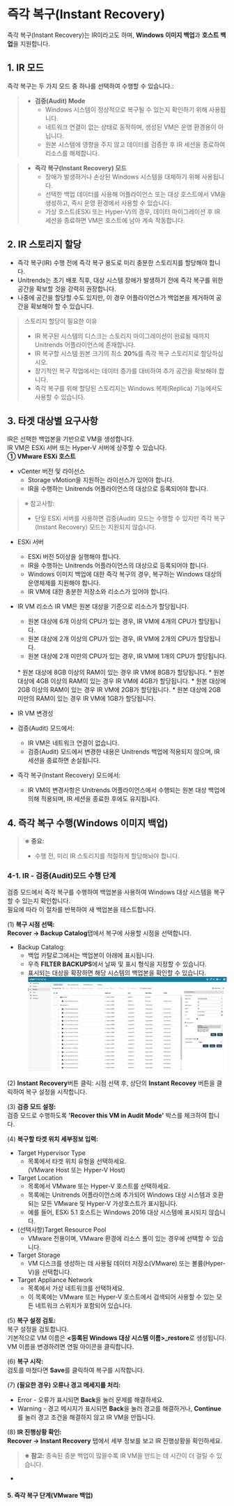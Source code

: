 # 즉각 복구(Instant Recovery)


즉각 복구(Instant Recovery)는 IR이라고도 하며, <b>Windows 이미지 백업</b>과 <b>호스트 백업</b>을 지원합니다.<br>

## 1. IR 모드

즉각 복구는 두 가지 모드 중 하나를 선택하여 수행할 수 있습니다.:
> * <b>검증(Audit) Mode</b>
>   *  Windows 시스템이 정상적으로 복구될 수 있는지 확인하기 위해 사용됩니다.
>   * 네트워크 연결이 없는 상태로 동작하며, 생성된 VM은 운영 환경용이 아닙니다.
>   *  원본 시스템에 영향을 주지 않고 데이터를 검증한 후 IR 세션을 종료하여 리소스를 해제합니다.

> * <b>즉각 복구(Instant Recovery) 모드</b>
>   * 장애가 발생하거나 손상된 Windows 시스템을 대체하기 위해 사용됩니다.
>   * 선택한 백업 데이터를 사용해 어플라이언스 또는 대상 호스트에서 VM을 생성하고, 즉시 운영 환경에서 사용할 수 있습니다.
>   * 가상 호스트(ESXi 또는 Hyper-V)의 경우, 데이터 마이그레이션 후 IR 세션을 종료하면 VM은 호스트에 남아 계속 작동합니다.

## 2. IR 스토리지 할당
* 즉각 복구(IR) 수행 전에 즉각 복구 용도로 미리 충분한 스토리지를 할당해야 합니다.
* Unitrends는 초기 배포 직후, 대상 시스템 장애가 발생하기 전에 즉각 복구를 위한 공간을 확보할 것을 강력히 권장합니다.
* 나중에 공간을 할당할 수도 있지만, 이 경우 어플라이언스가 백업본을 제거하여 공간을 확보해야 할 수 있습니다.

> 스토리지 할당이 필요한 이유
> * IR 복구된 시스템의 디스크는 스토리지 마이그레이션이 완료될 때까지 Unitrends 어플라이언스에 존재합니다.
> * IR 복구할 시스템 원본 크기의 최소 <b>20%</b>를 즉각 복구 스토리지로 할당하십시오.
> * 장기적인 복구 작업에서는 데이터 증가를 대비하여 추가 공간을 확보해야 합니다.
> * 즉각 복구를 위해 할당된 스토리지는 Windows 복제(Replica) 기능에서도 사용할 수 있습니다.

## 3. 타겟 대상별 요구사항

IR은 선택한 백업본을 기반으로 VM을 생성합니다.<br>
IR VM은 ESXi 서버 또는 Hyper-V 서버에 상주할 수 있습니다.<br>
<b>① VMware ESXi 호스트</b>
* vCenter 버전 및 라이선스
    * Storage vMotion을 지원하는 라이선스가 있어야 합니다.
    * IR을 수행하는 Unitrends 어플라이언스의 대상으로 등록되어야 합니다.
> ※ 참고사항:
> * 단일 ESXi 서버를 사용하면 검증(Audit) 모드는 수행할 수 있지만 즉각 복구(Instant Recovery) 모드는 지원되지 않습니다.

* ESXi 서버
    * ESXi 버전 5이상을 실행해야 합니다.
    * IR을 수행하는 Unitrends 어플라이언스의 대상으로 등록되어야 합니다.
    * Windows 이미지 백업에 대한 즉각 복구의 경우, 복구하는 Windows 대상의 운영체제를 지원해야 합니다. 
    * IR VM에 대한 충분한 저장소와 리소스가 있어야 합니다.

* IR VM 리소스
IR VM은 원본 대상을 기준으로 리소스가 할당됩니다.<br>
     * 원본 대상에 6개 이상의 CPU가 있는 경우, IR VM에 4개의 CPU가 할당됩니다.
     * 원본 대상에 2개 이상의 CPU가 있는 경우, IR VM에 2개의 CPU가 할당됩니다.
     * 원본 대상에 2개 미만의 CPU가 있는 경우, IR VM에 1개의 CPU가 할당됩니다.
    <br>
     * 원본 대상에 8GB 이상의 RAM이 있는 경우 IR VM에 8GB가 할당됩니다.
     * 원본 대상에 4GB 이상의 RAM이 있는 경우 IR VM에 4GB가 할당됩니다.
     * 원본 대상에 2GB 이상의 RAM이 있는 경우 IR VM에 2GB가 할당됩니다.
     * 원본 대상에 2GB 미만의 RAM이 있는 경우 IR VM에 1GB가 할당됩니다.

* IR VM 변경성
* 검증(Audit) 모드에서:<br>
    * IR VM은 네트워크 연결이 없습니다.
    * 검증(Audit) 모드에서 변경한 내용은 Unitrends 백업에 적용되지 않으며, IR 세션을 종료하면 손실됩니다.
* 즉각 복구(Instant Recovery) 모드에서:<br>
    * IR VM의 변경사항은 Unitrends 어플라이언스에서 수행되는 원본 대상 백업에 의해 적용되며, IR 세션을 종료한 후에도 유지됩니다.

## 4. 즉각 복구 수행(Windows 이미지 백업)
> <b>※ 중요:</b><br>
> * 수행 전, 미리 IR 스토리지를 적절하게 할당해놔야 합니다.

### 4-1. IR - 검증(Audit)모드 수행 단계
검증 모드에서 즉각 복구를 수행하여 백업본을 사용하여 Windows 대상 시스템을 복구할 수 있는지 확인합니다.<br>
필요에 따라 이 절차를 반복하여 새 백업본을 테스트합니다.<br>

(1) <b>복구 시점 선택:</b><br>
<b>Recover → Backup Catalog</b>탭에서 복구에 사용할 시점을 선택합니다.

* Backup Catalog:
    * 백업 카탈로그에서는 백업본이 아래에 표시됩니다.
    * 우측 <b>FILTER BACKUPS</b>에서 날짜 및 표시 형식을 지정할 수 있습니다.
    * 표시되는 대상을 확장하면 해당 시스템의 백업본을 확인할 수 있습니다.
![screenshot-18](../img/screenshot-18.png)

(2) <b>Instant Recovery</b>버튼 클릭:
시점 선택 후, 상단의 <b>Instant Recovey</b> 버튼을 클릭하여 복구 설정을 시작합니다.

(3) <b>검증 모드 설정:</b><br>
검증 모드로 수행하도록 <b>'Recover this VM in Audit Mode'</b> 박스를 체크하여 합니다.<br>

(4) <b>복구할 타겟 위치 세부정보 입력:</b>
* Target Hypervisor Type
    * 목록에서 타겟 위치 유형을 선택하세요.<br>
    (VMware Host 또는 Hyper-V Host)
* Target Location
    * 목록에서 VMware 또는 Hyper-V 호스트를 선택하세요.
    * 목록에는 Unitrends 어플라이언스에 추가되어 Windows 대상 시스템과 호환되는 모든 VMware 및 Hyper-V 가상호스트가 표시됩니다.
    * 예를 들어, ESXi 5.1 호스트는 Windows 2016 대상 시스템에 표시되지 않습니다.
* (선택사항)Target Resource Pool
    * VMware 전용이며, VMware 환경에 리소스 풀이 있는 경우에 선택할 수 있습니다.
* Target Storage
    * VM 디스크를 생성하는 데 사용될 데이터 저장소(VMware) 또는 볼륨(Hyper-V)을 선택합니다.
* Target Appliance Network
    * 목록에서 가상 네트워크를 선택하세요.
    * 이 목록에는 VMware 또는 Hyper-V 호스트에서 검색되어 사용할 수 있는 모든 네트워크 스위치가 포함되어 있습니다.

(5) <b>복구 설정 검토:</b><br>
복구 설정을 검토합니다.<br>
기본적으로 VM 이름은 <b><등록된 Windows 대상 시스템 이름>_restore</b>로 생성됩니다.<br>
VM 이름을 변경하려면 연필 아이콘을 클릭합니다.<br>

(6) <b>복구 시작:</b><br>
검토를 마쳤다면 <b>Save</b>를 클릭하여 복구를 시작합니다.

(7) <b>(필요한 경우) 오류나 경고 메세지를 처리:</b><br>
* Error - 오류가 표시되면 <b>Back</b>을 눌러 문제를 해결하세요.
* Warning - 경고 메시지가 표시되면 <b>Back</b>을 눌러 경고를 해결하거나, <b>Continue</b>를 눌러 경고 조건을 해결하지 않고 IR VM을 만듭니다.

(8) <b>IR 진행상황 확인:</b><br>
<b>Recover → Instant Recovery</b> 탭에서 세부 정보를 보고 IR 진행상황을 확인하세요.

> <b>※ 참고:</b>
> 종속된 증분 백업이 많을수록 IR VM을 만드는 데 시간이 더 걸릴 수 있습니다.
* 



#### 5. 즉각 복구 단계(VMware 백업)